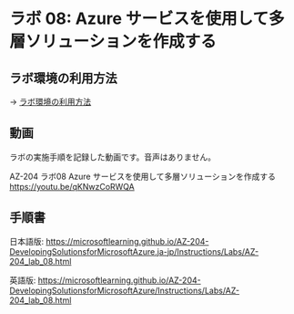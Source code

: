 # ラボ 08: Azure サービスを使用して多層ソリューションを作成する


## ラボ環境の利用方法

→ [ラボ環境の利用方法](lab00cs.md)

## 動画

ラボの実施手順を記録した動画です。音声はありません。

AZ-204 ラボ08 Azure サービスを使用して多層ソリューションを作成する
https://youtu.be/qKNwzCoRWQA

## 手順書

日本語版:
https://microsoftlearning.github.io/AZ-204-DevelopingSolutionsforMicrosoftAzure.ja-jp/Instructions/Labs/AZ-204_lab_08.html

英語版:
https://microsoftlearning.github.io/AZ-204-DevelopingSolutionsforMicrosoftAzure/Instructions/Labs/AZ-204_lab_08.html
